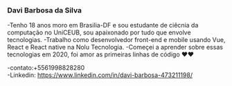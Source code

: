 ### Davi Barbosa da Silva

-Tenho 18 anos moro em Brasilia-DF e sou estudante de ciêcnia da computação no UniCEUB, sou apaixonado por tudo que envolve tecnologias.
-Trabalho como desenvolvedor front-end e mobile usando Vue, React e React native na Nolu Tecnologia.
-Começei a aprender sobre essas tecnologias em 2020, foi amor as primeiras linhas de código ❤❤

-contato:+5561998828280                                    
-Linkedin: https://www.linkedin.com/in/davi-barbosa-473211198/
<!--
**Dabisilva/Dabisilva** is a ✨ _special_ ✨ repository because its `README.md` (this file) appears on your GitHub profile.

Here are some ideas to get you started:

- 🔭 I’m currently working on ...
- 🌱 I’m currently learning ...
- 👯 I’m looking to collaborate on ...
- 🤔 I’m looking for help with ...
- 💬 Ask me about ...
- 📫 How to reach me: ...
- 😄 Pronouns: ...
- ⚡ Fun fact: ...
-->
